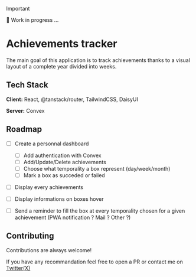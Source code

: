 
> [!IMPORTANT]
> 🚧 Work in progress ... 

# Achievements tracker

The main goal of this application is to track achievements thanks to a visual layout of a complete year divided into weeks.
## Tech Stack

**Client:** React, @tanstack/router, TailwindCSS, DaisyUI

**Server:** Convex


## Roadmap

- [ ] Create a personnal dashboard 
    - [ ] Add authentication with Convex
    - [ ] Add/Update/Delete achievements
    - [ ] Choose what temporality a box represent (day/week/month)
    - [ ] Mark a box as succeded or failed

- [ ] Display every achievements
- [ ] Display informations on boxes hover 

- [ ] Send a reminder to fill the box at every temporality chosen for a given achievement (PWA notification ? Mail ? Other ?)



## Contributing

Contributions are always welcome!

If you have any recommandation feel free to open a PR or contact me on [Twitter(X)](https://x.com/_Raumain)

